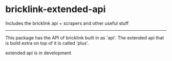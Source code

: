 # bricklink-extended-api
Includes the bricklink api + scrapers and other useful stuff


---
This package has the API of bricklink built in as 'api'.
The extended api that is build extra on top of it is called 'plus'.

extended api is in development
